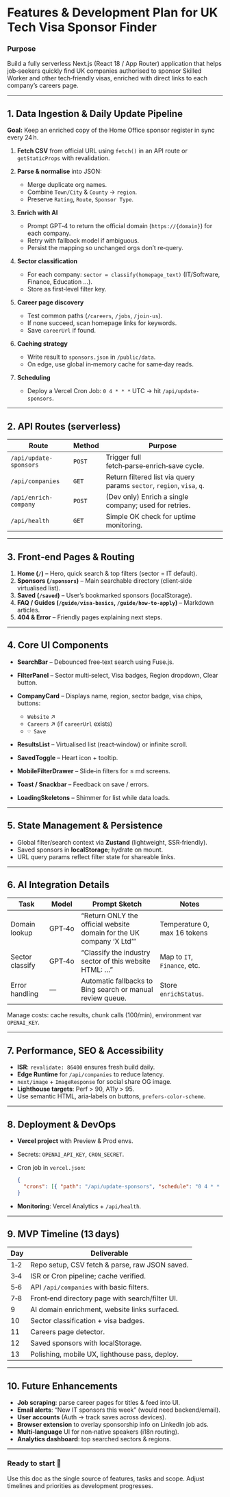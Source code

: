 # Features & Development Plan for UK Tech Visa Sponsor Finder

### Purpose

Build a fully serverless Next.js (React 18 / App Router) application that helps job‑seekers quickly find UK companies authorised to sponsor Skilled Worker and other tech‑friendly visas, enriched with direct links to each company’s careers page.

---

## 1. Data Ingestion & Daily Update Pipeline

**Goal:** Keep an enriched copy of the Home Office sponsor register in sync every 24 h.

1. **Fetch CSV** from official URL using `fetch()` in an API route or `getStaticProps` with revalidation.
2. **Parse & normalise** into JSON:

   - Merge duplicate org names.
   - Combine `Town/City` & `County` → `region`.
   - Preserve `Rating`, `Route`, `Sponsor Type`.

3. **Enrich with AI**

   - Prompt GPT‑4 to return the official domain (`https://{domain}`) for each company.
   - Retry with fallback model if ambiguous.
   - Persist the mapping so unchanged orgs don’t re‑query.

4. **Sector classification**

   - For each company: `sector = classify(homepage_text)` (IT/Software, Finance, Education …).
   - Store as first‑level filter key.

5. **Career page discovery**

   - Test common paths (`/careers`, `/jobs`, `/join‑us`).
   - If none succeed, scan homepage links for keywords.
   - Save `careerUrl` if found.

6. **Caching strategy**

   - Write result to `sponsors.json` in `/public/data`.
   - On edge, use global in‑memory cache for same‑day reads.

7. **Scheduling**

   - Deploy a Vercel Cron Job: `0 4 * * *` UTC → hit `/api/update-sponsors`.

---

## 2. API Routes (serverless)

| Route                  | Method | Purpose                                                                |
| ---------------------- | ------ | ---------------------------------------------------------------------- |
| `/api/update-sponsors` | `POST` | Trigger full fetch‑parse‑enrich‑save cycle.                            |
| `/api/companies`       | `GET`  | Return filtered list via query params `sector`, `region`, `visa`, `q`. |
| `/api/enrich-company`  | `POST` | (Dev only) Enrich a single company; used for retries.                  |
| `/api/health`          | `GET`  | Simple OK check for uptime monitoring.                                 |

---

## 3. Front‑end Pages & Routing

1. **Home (`/`)** – Hero, quick search & top filters (sector = IT default).
2. **Sponsors (`/sponsors`)** – Main searchable directory (client‑side virtualised list).
3. **Saved (`/saved`)** – User’s bookmarked sponsors (localStorage).
4. **FAQ / Guides (`/guide/visa-basics`, `/guide/how-to-apply`)** – Markdown articles.
5. **404 & Error** – Friendly pages explaining next steps.

---

## 4. Core UI Components

- **SearchBar** – Debounced free‑text search using Fuse.js.
- **FilterPanel** – Sector multi‑select, Visa badges, Region dropdown, Clear button.
- **CompanyCard** – Displays name, region, sector badge, visa chips, buttons:

  - `Website` ↗
  - `Careers` ↗ (if `careerUrl` exists)
  - `♡ Save`

- **ResultsList** – Virtualised list (react‑window) or infinite scroll.
- **SavedToggle** – Heart icon + tooltip.
- **MobileFilterDrawer** – Slide‑in filters for ≤ md screens.
- **Toast / Snackbar** – Feedback on save / errors.
- **LoadingSkeletons** – Shimmer for list while data loads.

---

## 5. State Management & Persistence

- Global filter/search context via **Zustand** (lightweight, SSR‑friendly).
- Saved sponsors in **localStorage**; hydrate on mount.
- URL query params reflect filter state for shareable links.

---

## 6. AI Integration Details

| Task            | Model  | Prompt Sketch                                                        | Notes                        |
| --------------- | ------ | -------------------------------------------------------------------- | ---------------------------- |
| Domain lookup   | GPT‑4o | “Return ONLY the official website domain for the UK company ‘X Ltd’” | Temperature 0, max 16 tokens |
| Sector classify | GPT‑4o | “Classify the industry sector of this website HTML: …”               | Map to `IT`, `Finance`, etc. |
| Error handling  | —      | Automatic fallbacks to Bing search or manual review queue.           | Store `enrichStatus`.        |

Manage costs: cache results, chunk calls (100/min), environment var `OPENAI_KEY`.

---

## 7. Performance, SEO & Accessibility

- **ISR**: `revalidate: 86400` ensures fresh build daily.
- **Edge Runtime** for `/api/companies` to reduce latency.
- `next/image` + `ImageResponse` for social share OG image.
- **Lighthouse targets**: Perf > 90, A11y > 95.
- Use semantic HTML, aria‑labels on buttons, `prefers‑color‑scheme`.

---

## 8. Deployment & DevOps

- **Vercel project** with Preview & Prod envs.
- Secrets: `OPENAI_API_KEY`, `CRON_SECRET`.
- Cron job in `vercel.json`:

  ```json
  {
    "crons": [{ "path": "/api/update-sponsors", "schedule": "0 4 * * *" }]
  }
  ```

- **Monitoring**: Vercel Analytics + `/api/health`.

---

## 9. MVP Timeline (13 days)

| Day | Deliverable                                     |
| --- | ----------------------------------------------- |
| 1‑2 | Repo setup, CSV fetch & parse, raw JSON saved.  |
| 3‑4 | ISR or Cron pipeline; cache verified.           |
| 5‑6 | API `/api/companies` with basic filters.        |
| 7‑8 | Front‑end directory page with search/filter UI. |
| 9   | AI domain enrichment, website links surfaced.   |
| 10  | Sector classification + visa badges.            |
| 11  | Careers page detector.                          |
| 12  | Saved sponsors with localStorage.               |
| 13  | Polishing, mobile UX, lighthouse pass, deploy.  |

---

## 10. Future Enhancements

- **Job scraping**: parse career pages for titles & feed into UI.
- **Email alerts**: “New IT sponsors this week” (would need backend/email).
- **User accounts** (Auth → track saves across devices).
- **Browser extension** to overlay sponsorship info on LinkedIn job ads.
- **Multi‑language** UI for non‑native speakers (i18n routing).
- **Analytics dashboard**: top searched sectors & regions.

---

### Ready to start 🚀

Use this doc as the single source of features, tasks and scope. Adjust timelines and priorities as development progresses.
